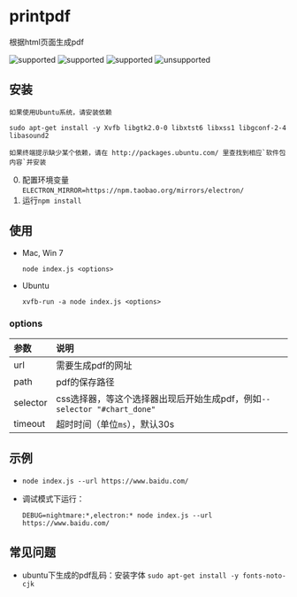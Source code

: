 # printpdf

根据html页面生成pdf

![supported](https://img.shields.io/badge/Win_7-ok-brightgreen.svg)
![supported](https://img.shields.io/badge/Mac_OS_X-ok-brightgreen.svg)
![supported](https://img.shields.io/badge/Ubuntu-ok-brightgreen.svg)
![unsupported](https://img.shields.io/badge/CentOS-fail-red.svg)

## 安装

    如果使用Ubuntu系统，请安装依赖
    
    sudo apt-get install -y Xvfb libgtk2.0-0 libxtst6 libxss1 libgconf-2-4 libasound2
    
    如果终端提示缺少某个依赖，请在 http://packages.ubuntu.com/ 里查找到相应`软件包内容`并安装

0. 配置环境变量`ELECTRON_MIRROR=https://npm.taobao.org/mirrors/electron/`
0. 运行`npm install`


## 使用

- Mac, Win 7

    ```
    node index.js <options>
    ```

- Ubuntu

    ```
    xvfb-run -a node index.js <options>
    ```

### options

参数 | 说明
:--- | :---
url | 需要生成pdf的网址
path | pdf的保存路径
selector | css选择器，等这个选择器出现后开始生成pdf，例如`--selector "#chart_done"`
timeout | 超时时间（单位`ms`），默认30s

## 示例

- `node index.js --url https://www.baidu.com/`
- 调试模式下运行：
    
    ```
    DEBUG=nightmare:*,electron:* node index.js --url https://www.baidu.com/
    ```
## 常见问题

- ubuntu下生成的pdf乱码：安装字体 `sudo apt-get install -y fonts-noto-cjk`

